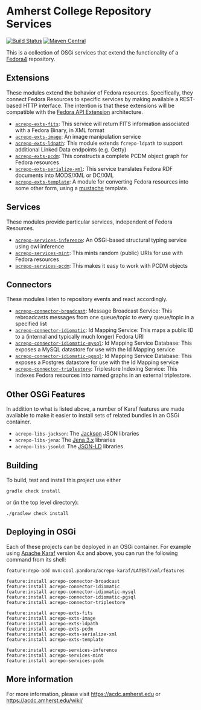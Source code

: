 Amherst College Repository Services
===================================

[![Build Status](https://travis-ci.org/acoburn/repository-extension-services.png?branch=master)](https://travis-ci.org/acoburn/repository-extension-services)
[![Maven Central](https://maven-badges.herokuapp.com/maven-central/cool.pandora/acrepo-karaf/badge.svg)](https://maven-badges.herokuapp.com/maven-central/cool.pandora/acrepo-karaf/)

This is a collection of OSGi services that extend the functionality of a [Fedora4](https://wiki.duraspace.org/display/FF/Fedora+Repository+Home) repository.

Extensions
----------

These modules extend the behavior of Fedora resources. Specifically, they connect Fedora Resources to specific services
by making available a REST-based HTTP interface. The intention is that these extensions will be compatible with the
[Fedora API Extension](https://wiki.duraspace.org/display/FF/Design+-+API+Extension+Architecture) architecture.

* [`acrepo-exts-fits`](acrepo-exts-fits): This service will return FITS information associated with a Fedora Binary, in XML format
* [`acrepo-exts-image`](acrepo-exts-image): An image manipulation service
* [`acrepo-exts-ldpath`](acrepo-exts-ldpath): This module extends `fcrepo-ldpath` to support additional Linked Data endpoints (e.g. Getty)
* [`acrepo-exts-pcdm`](acrepo-exts-pcdm): This constructs a complete PCDM object graph for Fedora resources
* [`acrepo-exts-serialize-xml`](acrepo-exts-serialize-xml): This service translates Fedora RDF documents into MODS/XML or DC/XML
* [`acrepo-exts-template`](acrepo-exts-template): A module for converting Fedora resources into some other form, using a [mustache](https://mustache.github.io/) template.

Services
--------

These modules provide particular services, independent of Fedora Resources.

* [`acrepo-services-inference`](acrepo-services-inference): An OSGi-based structural typing service using owl inference
* [`acrepo-services-mint`](acrepo-services-mint): This mints random (public) URIs for use with Fedora resources
* [`acrepo-services-pcdm`](acrepo-services-pcdm): This makes it easy to work with PCDM objects

Connectors
----------

These modules listen to repository events and react accordingly.

* [`acrepo-connector-broadcast`](acrepo-connector-broadcast): Message Broadcast Service:  This rebroadcasts messages from one queue/topic to every queue/topic in a specified list
* [`acrepo-connector-idiomatic`](acrepo-connector-idiomatic): Id Mapping Service: This maps a public ID to a (internal and typically much longer) Fedora URI
* [`acrepo-connector-idiomatic-mysql`](acrepo-connector-idiomatic-mysql): Id Mapping Service Database: This exposes a MySQL datastore for use with the Id Mapping service
* [`acrepo-connector-idiomatic-pgsql`](acrepo-connector-idiomatic-pgsql): Id Mapping Service Database: This exposes a Postgres datastore for use with the Id Mapping service
* [`acrepo-connector-triplestore`](acrepo-connector-triplestore): Triplestore Indexing Service: This indexes Fedora resources into named graphs in an external triplestore.

Other OSGi Features
-------------------

In addition to what is listed above, a number of Karaf features are made available to make it easier to install
sets of related bundles in an OSGi container.

* `acrepo-libs-jackson`: The [Jackson](http://wiki.fasterxml.com/JacksonHome) JSON libraries
* `acrepo-libs-jena`: The [Jena 3.x](http://jena.apache.org/) libraries
* `acrepo-libs-jsonld`: The [JSON-LD](https://github.com/jsonld-java/jsonld-java) libraries

Building
--------

To build, test and install this project use either

    gradle check install

or (in the top level directory):

    ./gradlew check install

Deploying in OSGi
-----------------

Each of these projects can be deployed in an OSGi container. For example using
[Apache Karaf](http://karaf.apache.org) version 4.x and above, you can run the following
command from its shell:

    feature:repo-add mvn:cool.pandora/acrepo-karaf/LATEST/xml/features

    feature:install acrepo-connector-broadcast
    feature:install acrepo-connector-idiomatic
    feature:install acrepo-connector-idiomatic-mysql
    feature:install acrepo-connector-idiomatic-pgsql
    feature:install acrepo-connector-triplestore

    feature:install acrepo-exts-fits
    feature:install acrepo-exts-image
    feature:install acrepo-exts-ldpath
    feature:install acrepo-exts-pcdm
    feature:install acrepo-exts-serialize-xml
    feature:install acrepo-exts-template

    feature:install acrepo-services-inference
    feature:install acrepo-services-mint
    feature:install acrepo-services-pcdm

More information
----------------

For more information, please visit https://acdc.amherst.edu or https://acdc.amherst.edu/wiki/

